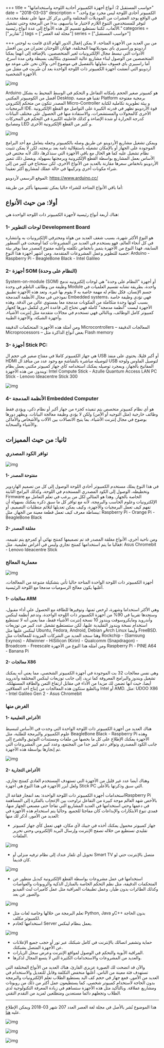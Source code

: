 +++
title = "حواسب المستقبل 2: أنواع أجهزة الكمبيوتر أحادية اللوحة واستخداماتها"
date = "2018-03-03"
description = "الكمبيوتر أحادي اللوحة ليس مجرد نوع واحد، في الواقع يوجد العشرات من الموديلات المختلفة والتي يركز كل منها على نقطة محددة، لتوفر للمستخدمين التنوع اللازم لاختيار ما يناسبهم، بدءا من البرمجة وحتي تشغيل الألعاب، لكننا نستطيع تقسيم كل هذه الأنواع إلى عدة أنواع رئيسية."
categories = ["تقارير",]
tags = ["مجلة لغة العصر"]
series = ["حواسب المستقبل"]

+++
من بين العديد من الأجهزة المتاحة، لا يمكن إغفال الدور الهام الذي قامت به لوحتي أردوينو وراسبيري باي بموديلاتهما المختلفة، فهاتان اللوحتان تعتبران من بين أفضل الأدوات التي تبسط مجال الإلكترونيات لغير المتخصصين، بالإضافة إلى أنهما يمكنا المتخصصين من الوصول لبناء مشاريع عالية المستوى بتكاليف بسيطة وفي مدة أسرع، أما راسبيري باي فسوف نتناولها بالتفصيل في موضوع آخر، والآن نحن على موعد مع أردوينو التي أنعشت أجهزة الكمبيوتر ذات اللوحة الواحدة بعد أن ضُربت في مقتل من الأجهزة الشخصية.

![img](thumbnail-jainath-ponnala-9wnAhRYdDzc-unsplash.jpg)

Arduino هو كمبيوتر صغير الحجم بإمكانه التفاعل و التحكم في الوسط المحيط به بشكل أفضل من الكومبيوتر المكتبي Desktop. تقنيا هو منصة Platform برمجية مفتوحة المصدر تتكون من متحكم إلكتروني Micro-Controller و بيئة تطويرية تكاملية لكتابة البرمجيات IDE.
قوة الأردوينو تظهر في قدرته الكبيرة على التواصل مع القطع الإلكترونية الأخرى كالمحولات والمستشعرات، والاستفادة منها في الحصول على مختلف البيانات كدرجة الحرارة أو شدة الإضاءة و كذلك فاعليته الكبيرة في التحكم في المحركات ومصابيح LED و كثير من القطع الإلكترونية الأخرى.

![img](images/ArduinoUno_R3.jpg)

ويمكن تشغيل مشاريع الأردوينو عن طريق وصله بالكمبيوتر وجعله يتعامل مع أحد البرامج الموجودة على الجهاز أو بالإمكان تشغيله باستقلالية تامة بعد برمجته، لكن لا يمكن تثبيت نظام تشغيل عليه كما هو الحال مع باقي الأجهزة التي سنذكرها، ذلك لأنه مختص في الأساس بعمل المشاريع بواسطة القطع الإلكترونية وبرمجتها بسهولة.
وبفضل ذلك تتميز الأردوينو بانخفاض سعرها مقارنة بالعديد من الأنواع الأخري، لكن ستحتاج في كثير من إلى شراء مكونات أخري وتركيبها في حالة عملك لمشاريع أكثر تعقيدا.

الموقع الرسمي لأردوينو: https://www.arduino.cc/

أما باقي الأنواع المتاحة للشراء حاليا يمكن تقسيمها بأكثر من طريقة:

## أولا: من حيث الأنواع

هناك أربعة أنواع رئيسية لأجهزة الكمبيوتر ذات اللوحة الواحدة هي:

### 1- لوحات التطوير Development Board

هو النوع الأكثر شهرة، بسبب شغف العديد من هواة ومحترفي الإلكترونيات به وانتشاره في كل أنحاء العالم، فهو يستخدم في العديد من المشروعات كما أوضحت في السطور السابقة، فهذا النوع من الأجهزة يتميز بانخفاض تكلفته وأغلبه مفتوح المصدر مما يوفر بيئة خصبة للتطوير وعمل المشروعات المتقدمة.
ومن أشهر أجهزة هذا النوع: Arduino - Raspberry Pi - BeagleBone Black  - Intel Galileo

### 2- أجهزة SOM (النظام على وحدة)

System-on-module (SOM) أو أجهزة "النظام على وحدة" هي لوحات إلكترونيه تدمج وظيفة من وظائف الناظم في وحدة Module واحدة، بطريقة تشابه تقسيم العلميات في جسم الإنسان، فكل نظام له مهمة خاصة به لا يقوم بها غيره. وتعد هذه الأجهزة تطبيق نموذجي في مجال الأنظمة المدمجة Embedded systems، فهي تؤدي وظيفة خاصة بسبب كونها وحدة متكاملة من المكونات مدمجة معا بمستوي عالى من الدقة.
وهذه الأجهزة ليست "أنظمة مدمجة" كاملة فهي تحتاج إلى قاعدة أخري لتكمل دورها كجهاز كمبيوتر كامل الوظائف، وبالتالي فهي تستخدم في مجالات متقدمة مثل إنترنت الأشياء، وأجهزة الشبكة، والأجهزة الطبية.

ومن أمثلة هذه الأجهزة: المتحكمات الدقيقة Microcontrollers – المعالجات الدقيقة Microprocessors – بعض أنواع الذاكرة مثل Flash memory

### 3- أجهزة Stick PC:

هي جهاز الكمبيوتر كاملا في مفتاح صغير في حجم ال USB أو أكبر قليلا، يحتوي على منفذ HDMI لتوصيله مباشرة بالشاشة مع وجود عدد من منافذ ال USB لتوصيل الماوس ولوحة المفاتيح بالجهاز، وبمجرد توصيله يمكنك استخدامه كأي جهاز كمبيوتر مكتبي يعمل بظام ويندوز.
من هذه الأجهزة: Intel Compute Stick - Azulle Quantum Access LAN PC Stick - Lenovo Ideacentre Stick 300

![img](images/intel-compute-stick.jpg)

### 4- الأنظمة المدمجة Embedded Computer

هو أي نظام كمبيوتر متخصص يتم تنفيذه كجزء من جهاز أكبر أو نظام ذكي، ويؤدي فقط وظائف خارجية (مثل التوجيه أو الأمن) ولكن لا يؤدي وظيفة معالجة البيانات.
ويظهر دورها بوضوح في مجال إنترنت الأشياء، بما يتيح الاتصالات بين الآلات والأشخاص والأماكن والأشياء والسحابة.

## ثانيا: من حيث المميزات

### توافر الكود المصدري

![img](images/BySource.jpg)

#### 1- مفتوحة المصدر

في هذا النوع يملك مستخدم الكمبيوتر أحادي اللوحة الوصول إلى كل من تصميم الهاردوير وتخطيطه، الوصول إلى الكود المصدري المستخدم في اللوحة، وكذلك البرامج الثابتة Firmware الخاصة بالجهاز. وهذا هو المثالي لكل من يرغب في تعلم التعامل مع الإلكترونيات وعلوم الحاسب والبرمجة، لأنه مع توافر كل ما سبق ذكره يمكنك بسهولة أن تفهم كيف تعمل البرمجيات والأجهزة، وكيف يمكن تعديلها لتلائم متطلبات التصميم، أو ببساطة معرف كيف تعمل قطعة معينة من الجهاز.
مثل: Raspberry Pi - Orange Pi -  BeagleBone Black

#### 2- مغلقة المصدر

ومن ناحية أخري، الأنواع مغلقة المصدر قد تم تصميمها كمنتج نهائي أو كمرجع يتم تقييمه، فغالبا ما يتم استخدامها كمنتج تجاري وليس في أغراض تعليمية.
مثل: Asus Chromebit - Lenovo Ideacentre Stick

### معمارية المعالج

![img](images/x86-vs-arm.jpg)

أجهزة الكمبيوتر ذات اللوحة الواحدة المتاحة حاليا تأتي بتشكيلة متنوعة من المعالجات، أغلبها يكون معالج الرسوميات مدمجا مع اللوحة الرئيسية.

#### 1- معالجات ARM

وهي الأكثر استخداما وشهرة، لرخص ثمنها، وتوفيرها للطاقة مع الحصول على أداء مقبول، وستجدها تقريبا في 90% من أجهزة الكمبيوتر ذات اللوحة الواحدة، وتدعم أنظمة لينكس وأندرويد ومايكروسوفت ويندوز 10 نسخة إنترنت الأشياء فقط، مما يعني أنه لا تستطيع استخدام نسخة ويندوز التقليدية عليها، لكن ستستطيع تشغيل عدد كبير من توزيعات لينكس عليها مثل Ubuntu, Fedora, Android, Debian وArch Linux وأيضا FreeBSD.
وهنا سنجد العديد من الشركات المزودة للمعالجات مثل Rockchip - (Samsung Exynos) - Allwinner - HiSilicon (Kirin)  - Qualcomm (Snapdragon) - Broadcom - Freescale 
ومن أمثلة هذا النوع من الأجهزة Raspberry Pi - PINE A64 - Banana Pi

#### 2- معالجات X86

وهى نفس معالجات 32 بت الموجودة في أجهزة الكمبيوتر الشخصي، مما يعني أنه يمكنك تشغيل ويندوز والبرامج المعروفة كما تريد، إلى جانب توزيعات لينكس المختلفة وأندرويد أيضا، حيث أنها تضمن لك مزيدا من الأداء في مقابل ارتفاع الثمن والطاقة المستهلكة.
وبالطبع ستكون هذه المعالجات من إنتاج أحد العملاقين Intel أو AMD.
مثل: UDOO X86 - Intel Galileo Gen 2 - Asus Chromebit

### الغرض منها

#### 1- الأغراض التعليمية

هناك العديد من أجهزة الكمبيوتر ذات اللوحة الواحدة التي وجدت في الأساس لتبسيط علوم الكمبيوتر والبرمجة للطلبة، مثل BeagleBone Black - Raspberry Pi
وهذه الأجهزة يمكنك الإطلاع على كل ما يخصها من ملفات ومستندات التوثيق والشرح إلى جانب الكود المصدري وتوافر دعم كبير جدا من المجتمع، وعدد كبير من المشروعات التي تم إنجازها بواسطة هذه الأجهزة.

![img](images/Beagleboard.jpg)

#### 2- الأغراض التجارية

وهناك أيضا عدد غير قليل من الأجهزة التي تستهدف المستخدم العادي كمنتج تجاري، ولعل أبزر الأجهزة في هذا النوع هي أجهزة Stick PC التي سبق وذكرتها بالأعلى.

استخدامات أجهزة الكمبيوتر ذات اللوحة الواحدة:
بعد انفجار فقاعة الRaspberry Pi بالأخص شهد العالم موجة كبيرة من التفاعل تراوحت بين الإعجاب بالفكرة إلى المساهمة في دعمها وحتي استخدامها  في العديد المشاريع التي تفاجأ حتى مصنعي الجهاز منها، فمدي تنوع الابتكارات والإبداعات كان مفاجئا للجميع.
وحاليا يتم استخدام هذه الأجهزة في العديد من الأمور، أذكر لك منها:

- جهاز كمبيوتر محمول يمكنك أخذه في جيبك لأي مكان، فهي تعمل كأي جهاز كمبيوتر تقليدي تستطيع من خلاله تصفح الإنترنت وإرسال البريد الإلكتروني وحتى تحرير الملفات.

![img](images/RASPBIAN.png)

- تحويل أي تلفاز عندك إلى نظام ترفيه منزلي أو Smart TV متصل بالإنترنت حتي لو كان قديما.

![img](images/openelec.jpg)

- استخدامها في عمل مشروعات بواسطة القطع الإلكترونية كبديل متطور عن المتحكمات الدقيقة، مثل نظم التحكم الخاصة بالمنازل الذكية والروبوتات والغواصات وكذلك الطائرات بدون طيار، وعمل تطبيقات المراقبة مثل عمل كاميرات لبث الفيديو والصور عن بعد.

![img](images/rpi-camerabot.jpg)

- تعلم البرمجة من خلالها وخاصة لغات مثل Python, Java وC++ بدون الحاجة لكمبيوتر مكلف.
- استخدامها كخادم Server يعمل بنظام لينكس.

![img](images/web-server.jpg)

- حماية وتشفير اتصالك بالإنترنت في كامل شبكتك عبر تور أو حجب جميع الإعلانات عن الأجهزة المتصل بشبكتك.
- المراقبة الأبوية والتحكم في الوصول لمواقع الإنترنت وعرض سجل الزيارات.
- والعديد من المشروعات والاستخدامات الكثيرة التي لا يتسع المجال لذكرها.


والآن قد اتضحت لك الصورة عزيزي القارئ، هناك العديد من الأنواع المختلفة التي تستهدف فئة معينة من الناس، أغلبها منخفض التكلفة وقابل للتعديل والاستخدام في العديد من الأمور، فمع جهاز في حجم كف اليد يستطيع الطلاب تعلم الإلكترونيات والبرمجة بدون الحاجة لاستخدام كمبيوتر شخصي، كما يستطيعون عمل أكثر من ذلك من روبوتات ومشاريع عملاقة. وبالتأكيد مثل هذه الأجهزة ستساهم في زيادة المعرفة التكنولوجية لدي الطلاب وتجعلهم دائما مستعدين ومتطلعين لمزيد من التقدم التقني.

---

هذا الموضوع نُشر باﻷصل في مجلة لغة العصر العدد 207 شهر 03-2018 ويمكن الإطلاع عليه [هنا](https://drive.google.com/file/d/1L2Z49tW6T_h5l6elhcMINPlf6jweLYAg/view?usp=sharing).

![img](images/207-06.png)

![img](images/207-07.png)

![img](images/207-08.png)

